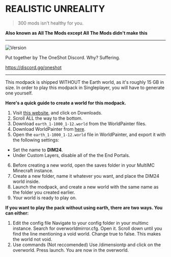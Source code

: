 # REALISTIC UNREALITY
> 300 mods isn't healthy for you.

**Also known as All The Mods except All The Mods didn't make this**

---

![Version](https://img.shields.io/badge/version-1.0.0-blue.svg?cacheSeconds=2592000)

Put together by The OneShot Discord. Why? Suffering.

https://discord.gg/oneshot

---

This modpack is shipped WITHOUT the Earth world, as it's roughly 15 GB in size. In order to play this modpack in Singleplayer, you will have to generate one yourself.

**Here's a quick guide to create a world for this modpack.**
1. Visit [this website](https://earth.motfe.net/), and click on Downloads.
2. Scroll ALL the way to the bottom.
3. Download `earth_1-1000_1-12.world` from the WorldPainter files.
4. Download WorldPainter from [here](https://www.worldpainter.net/).
5. Open the `earth_1-1000_1-12.world` file in WorldPainter, and export it with the following settings: 
- Set the name to **DIM24**.
- Under Custom Layers, disable all of the the End Portals.
6. Before creating a new world, open the saves folder in your MultiMC Minecraft instance.
7. Create a new folder, name it whatever you want, and place the DIM24 world inside.
8. Launch the modpack, and create a new world with the same name as the folder you created earlier.
9. Your world is ready to play on.

**If you want to play the pack without using earth, there are two ways. You can either:**
1. Edit the config file
Navigate to your config folder in your multimc instance. Search for overworldmirror.cfg. Open it. Scroll down until you find the line   mentioning a void world. Change true to false. This makes the world not void.
2. Use commands (Not reccomended)
Use /dimensiontp and click on the overworld. Press launch. You are now in the overworld.

